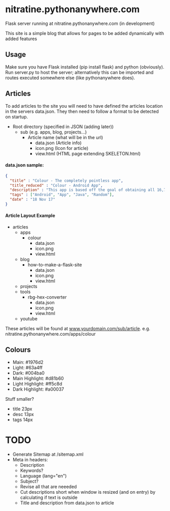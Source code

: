 # nitratine.pythonanywhere.com
Flask server running at nitratine.pythonanywhere.com (in development)

This site is a simple blog that allows for pages to be added dynamically with added features

## Usage
Make sure you have Flask installed (pip install flask) and python (obviously).<br>
Run server.py to host the server; alternatively this can be imported and routes executed somewhere else (like pythonanywhere does).

## Articles
To add articles to the site you will need to have defined the articles location in the servers data.json. They then need to follow a format to be detected on startup.
 - Root directory (specified in JSON (adding later))
    - sub (e.g. apps, blog, projects...)
        - Article name (what will be in the url)
            - data.json (Article info)
            - icon.png (Icon for article)
            - view.html (HTML page extending SKELETON.html)

#### data.json sample:
```json
{
  "title" : "Colour - The completely pointless app",
  "title_reduced" : "Colour - Android App",
  "description" : "This app is based off the goal of obtaining all 16,777,216 colours by randomly generating colours when taping the screen.",
  "tags" : ["Android", "App", "Java", "Random"],
  "date" : "18 Nov 17"
}
```

#### Article Layout Example
- articles
    - apps
        - colour
            - data.json
            - icon.png
            - view.html
    - blog
        - how-to-make-a-flask-site
            - data.json
            - icon.png
            - view.html
    - projects
    - tools
        - rbg-hex-converter
            - data.json
            - icon.png
            - view.html
    - youtube

These articles will be found at www.yourdomain.com/sub/article. e.g. nitratine.pythonanywhere.com/apps/colour

## Colours
 - Main: #1976d2
 - Light: #63a4ff
 - Dark: #004ba0
 - Main Highlight: #d81b60
 - Light Highlight: #ff5c8d
 - Dark Highlight: #a00037

Stuff smaller?
- title 23px
- desc 13px
- tags 14px

# TODO
 - Generate Sitemap at /sitemap.xml
 - Meta in headers:
    - Description
    - Keywords?
    - Language (lang="en")
    - Subject?
    - Revise all that are neeeded
    - Cut descriptions short when window is resized (and on entry) by calculating if text is outside
    - Title and description from data.json to article